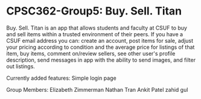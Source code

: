 # CPSC362-Group5: Buy. Sell. Titan

Buy. Sell. Titan is an app that allows students and faculty at CSUF to buy and sell items within a trusted environment of their peers.  If you have a CSUF email address you can: create an account, post items for sale, adjust your pricing according to condition and the average price for listings of that item, buy items, comment on/review sellers, see other user's profile description, send messages in app with the ability to send images, and filter out listings.

Currently added features:
Simple login page 

Group Members:
Elizabeth Zimmerman
Nathan Tran
Ankit Patel
zahid gul
